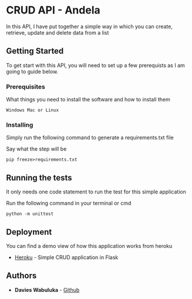 # CRUD API - Andela
In this API, I have put together a simple way in which you can create, retrieve, update and delete data from a list
## Getting Started
To get start with this API, you will need to set up a few prerequists as I am going to guide below.
### Prerequisites

What things you need to install the software and how to install them

```
Windows Mac or Linux
```

### Installing

Simply run the following command to generate a requirements.txt file

Say what the step will be

```
pip freeze>requirements.txt
```
## Running the tests

It only needs one code statement to run the test for this simple application

Run the following command in your terminal or cmd

```
python -m unittest
```

## Deployment

You can find a demo view of how this application works from heroku
* [Heroku](https://flask-api-wabuluka.herokuapp.com/) - Simple CRUD application in Flask

## Authors

* **Davies Wabuluka**  - [Github](https://github.com/Wabuluka)

